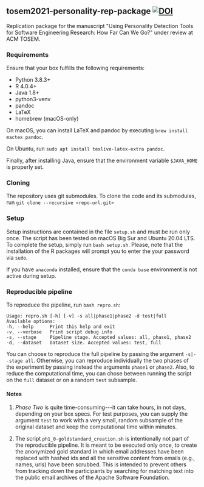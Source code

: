 ## tosem2021-personality-rep-package [![DOI](https://zenodo.org/badge/DOI/10.5281/zenodo.4720988.svg)](https://doi.org/10.5281/zenodo.4720988)
Replication package for the manuscript "Using Personality Detection Tools for Software Engineering Research: How Far Can
We Go?" under review at ACM TOSEM.

### Requirements
Ensure that your box fulfills the following requirements:
* Python 3.8.3+
* R 4.0.4+
* Java 1.8+
* python3-venv
* pandoc
* LaTeX
* homebrew (macOS-only)

On macOS, you can install LaTeX and pandoc by executing `brew install mactex pandoc`.

On Ubuntu, run `sudo apt install texlive-latex-extra pandoc`.

Finally, after installing Java, ensure that the environment variable `$JAVA_HOME` is properly set.

### Cloning
The repository uses git submodules. To clone the code and its submodules, run `git clone --recursive <repo-url.git>`

### Setup
Setup instructions are contained in the file `setup.sh` and must be run only once. The script has been tested on macOS Big Sur and Ubuntu 20.04 LTS.
To complete the setup, simply run `bash setup.sh`. Please, note that the installation of the R packages will prompt you to enter the your password via `sudo`. 

If you have `anaconda` installed, ensure that the `conda base` environment is not active during setup.

### Reproducible pipeline

To reproduce the pipeline, run `bash repro.sh`:
```text
Usage: repro.sh [-h] [-v] -s all|phase1|phase2 -d test|full
Available options:
-h, --help      Print this help and exit
-v, --verbose   Print script debug info
-s, --stage     Pipeline stage. Accepted values: all, phase1, phase2
-d, --dataset   Dataset size. Accepted values: test, full
```

You can choose to reproduce the full pipeline by passing the argument `-s|--stage all`.
Otherwise, you can reproduce individually the two phases of the experiment by passing instead
the arguments `phase1` or `phase2`. Also, to reduce the computational time, you can chose between running the script
on the `full` dataset or on a random `test` subsample.

#### Notes

1. *Phase Two* is quite time-consuming---it can take hours, in not days, depending on your box specs. For test 
   purposes, you can supply the argument `test` to work with a very small, random subsample of the original dataset and 
   keep the computational time within minutes.

2. The script `ph1_0-goldstandard_creation.sh` is intentionally not part of the reproducible pipeline. It is meant to be
   executed only once, to create the anonymized gold standard in which email addresses have been replaced
   with hashed ids and all the sensitive content from emails (e.g., names, urls) have been scrubbed. This is intended to prevent others 
   from tracking down the participants by searching for matching text into the public email archives of the Apache Software Foundation.
